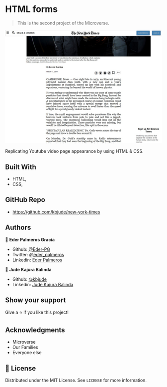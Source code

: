 # HTML forms

> This is the second project of the Microverse.

![screenshot](./assets/app_screenshot.jpg)

Replicating Youtube video page appearance by using HTML & CSS.

## Built With

- HTML,
- CSS,

## GitHub Repo

- https://github.com/kbjude/new-york-times




## Authors

👤 **Eder Palmeros Gracia**

- Github: [@Eder-PG](https://github.com/Eder-PG)
- Twitter: [@eder_palmeros](https://twitter.com/eder_palmeros)
- Linkedin: [Eder Palmeros](https://www.linkedin.com/in/ederpg/)

👤 **Jude Kajura Balinda**

- Github: [@kbjude](https://github.com/kbjude)
- Linkedin: [Jude Kajura Balinda](www.linkedin.com/in/)

## Show your support

Give a ⭐️ if you like this project!

## Acknowledgments

- Microverse
- Our Families
- Everyone else

## 📝 License

Distributed under the MIT License. See `LICENSE` for more information.
